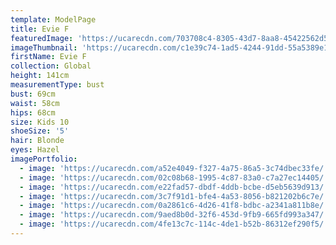 ```yaml
---
template: ModelPage
title: Evie F
featuredImage: 'https://ucarecdn.com/703708c4-8305-43d7-8aa8-45422562d50f/'
imageThumbnail: 'https://ucarecdn.com/c1e39c74-1ad5-4244-91dd-55a5389e1f6f/'
firstName: Evie F
collection: Global
height: 141cm
measurementType: bust
bust: 69cm
waist: 58cm
hips: 68cm
size: Kids 10
shoeSize: '5'
hair: Blonde
eyes: Hazel
imagePortfolio:
  - image: 'https://ucarecdn.com/a52e4049-f327-4a75-86a5-3c74dbec33fe/'
  - image: 'https://ucarecdn.com/02c08b68-1995-4c87-83a0-c7a27ec14405/'
  - image: 'https://ucarecdn.com/e22fad57-dbdf-4ddb-bcbe-d5eb5639d913/'
  - image: 'https://ucarecdn.com/3c7f91d1-bfe4-4a53-8056-b821202b6c7e/'
  - image: 'https://ucarecdn.com/0a2861c6-4d26-41f8-bdbc-a2341a811b8e/'
  - image: 'https://ucarecdn.com/9aed8b0d-32f6-453d-9fb9-665fd993a347/'
  - image: 'https://ucarecdn.com/4fe13c7c-114c-4de1-b52b-86312ef290f5/'
---
```


